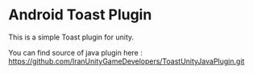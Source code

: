 Android Toast Plugin
===========

This is a simple Toast plugin for unity.

You can find source of java plugin here : https://github.com/IranUnityGameDevelopers/ToastUnityJavaPlugin.git
